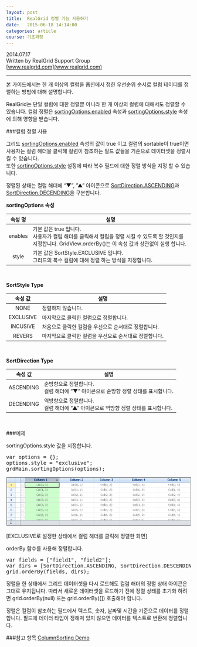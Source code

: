 ```yaml
---
layout: post
title:  RealGrid 정렬 기능 사용하기
date:   2015-06-18 14:14:00
categories: article
course: 기초과정
---
```


2014.07.17  
Written by RealGrid Support Group  
[www.realgrid.com](www.realgrid.com)

---

본 가이드에서는 한 개 이상의 컬럼을 옵션에서 정한 우선순위 순서로 컬럼 테이터를 정렬하는 방법에 대해 설명합니다.

RealGrid는 단일 컬럼에 대한 정렬뿐 아니라 한 개 이상의 컬럼에 대해서도 정렬할 수 있습니다. 컬럼 정렬은 [sortingOptions.enabled](/api/types/SortingOptions) 속성과 [sortingOptions.style](/api/types/SortingOptions) 속성에 의해 영향을 받습니다.

###컬럼 정렬 사용

그리드 [sortingOptions.enabled](/api/types/SortingOptions) 속성의 값이 true 이고 컬럼의 sortable이 true이면 사용자는 컬럼 해더을 클릭해 컬럼이 참조하는 필드 값들을 기준으로 데이터셋을 정렬시킬 수 있습니다.   
또한 [sortingOptions.style](/api/types/SortingOptions) 설정에 따라 복수 필드에 대한 정렬 방식을 지정 할 수 있습니다.  

정렬된 상태는 컬럼 해더에 “▼”, ”▲” 아이콘으로 [SortDirection.ASCENDING](/api/types/SortDirection)과 [SortDirection.DECENDING](/api/types/SortDirection)을 구분합니다.

**sortingOptions 속성**

속성 명 | 설명
:----:|------
enables | 기본 값은 true 입니다.<br> 사용자가 컬럼 해더를 클릭해서 컬럼을 정렬 시킬 수 있도록 할 것인지를 지정합니다. GridView.orderBy()는 이 속성 값과 상관없이 실행 합니다.
style | 기본 값은 SortStyle.EXCLUSIVE 입니다.<br> 그리드의 복수 컬럼에 대해 정렬 하는 방식을 지정합니다.  

<br>

**SortStyle Type**

속성 값 | 설명
:----:|------
NONE | 정렬하지 않습니다.
EXCLUSIVE | 마지막으로 클릭한 컬럼으로 정렬합니다.
INCUSIVE | 처음으로 클릭한 컬럼을 우선으로 순서대로 정렬합니다.
REVERS | 마지막으로 클릭한 컬럼을 우선으로 순서대로 정렬합니다.

<br>

**SortDirection Type**

속성 값 | 설명
:----:|------
ASCENDING | 순방향으로 정렬합니다.<br> 컬럼 해더에 “▼” 아이콘으로 순방향 정렬 상태를 표시합니다.
DECENDING | 역방향으로 정렬합니다.<br> 컬럼 해더에 “▲” 아이콘으로 역방향 정렬 상태를 표시합니다.

<br>

###예제

sortingOptions.style 값을 지정합니다.

<pre class="prettyprint">
var options = {};
options.style = "exclusive";
grdMain.sortingOptions(options);
</pre>

![](/images/articles/RealGrid_Sorting_Guide.png)

[EXCLUSIVE로 설정한 상태에서 컬럼 해더를 클릭해 정렬한 화면]

orderBy 함수를 사용해 정렬합니다.

<pre class="prettyprint">
var fields = ["field1", "field2"];
var dirs = [SortDirection.ASCENDING, SortDirection.DESCENDING];
grid.orderBy(fields, dirs);
</pre>

정렬을 한 상태에서 그리드 데이터셋을 다시 로드해도 컬럼 해더의 정렬 상태 아이콘은 그대로 유지됩니다. 따라서 새로운 데이터셋을 로드하기 전에 정렬 상태를 초기화 하려면 grid.orderBy(null) 또는 grid.orderBy([]) 호출해야 합니다.

정렬은 컬럼이 참조하는 필드에서 텍스트, 숫자, 날짜및 시간을 기준으로 데이터를 정렬합니다. 필드에 데이터 타입이 정해져 있지 않으면 데이터를 텍스트로 변환해 정렬합니다.

###참고 항목
[ColumnSorting Demo](http://demo.realgrid.net/Demo/ColumnSorting)
